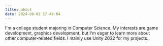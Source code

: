 ```yaml
---
title: about
date: 2024-08-02 17:48:04
---
```


I'm a college student majoring in Computer Science. My interests are game development, graphics development, but I'm eager to learn more about other computer-related fields. I mainly use Unity 2022 for my projects. 